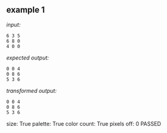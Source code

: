 
## example 1
*input:*
```
6 3 5
6 8 0
4 0 0
```
*expected output:*
```
0 0 4
0 8 6
5 3 6
```
*transformed output:*
```
0 0 4
0 8 6
5 3 6
```
size: True
palette: True
color count: True
pixels off: 0
PASSED

